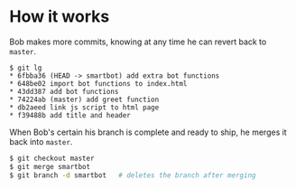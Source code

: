 # How it works

Bob makes more commits, knowing at any time he can revert back to `master`.

<pre>
<code class="language-sh">$ git lg
<span class="highlight-under">* 6fbba36 (HEAD -> smartbot) add extra bot functions</span>
<span class="highlight-under">* 648be02 import bot functions to index.html</span>
<span class="highlight-under">* 43dd387 add bot functions</span>
* 74224ab (master) add greet function
* db2aeed link js script to html page
* f39488b add title and header</code>
</pre>

<div class="fragment">

When Bob's certain his branch is complete and ready to ship, he merges it back into `master`.

```sh
$ git checkout master
$ git merge smartbot
$ git branch -d smartbot   # deletes the branch after merging
```

</div>

